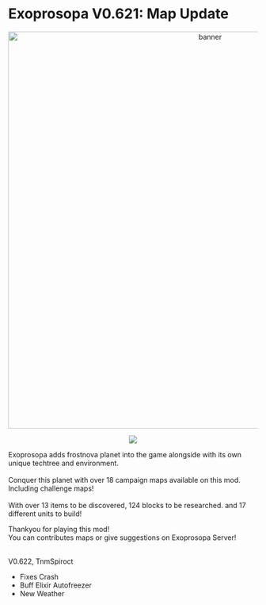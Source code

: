 # Exoprosopa V0.621: Map Update

<p align="center"><img src="banner.png" alt="banner" width="800"></p>

<p align="center">
  <a href="https://discord.gg/E3N63nvCSc"><img src="https://img.shields.io/badge/Discord_Community-Join-2ea44f?logo=discord&color=5865F2&style=for-the-badge"></a>
</p>

  Exoprosopa adds frostnova planet into the game alongside with its own unique techtree and environment.<br><br>
  Conquer this planet with over 18 campaign maps available on this mod.<br>
  Including challenge maps!<br><br>
  With over 13 items to be discovered, 124 blocks to be researched. and 17 different units to build!<br>

  Thankyou for playing this mod!<br>
  You can contributes maps or give suggestions on Exoprosopa Server!<br><br>

  V0.622, TnmSpiroct
  
  - Fixes Crash
  - Buff Elixir Autofreezer
  - New Weather
